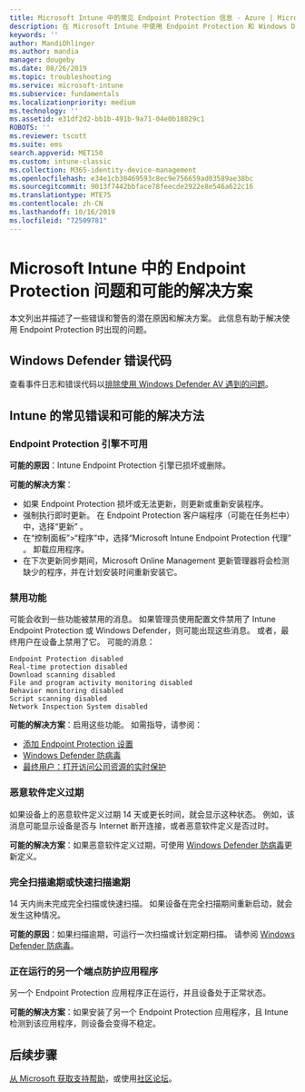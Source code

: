 ```yaml
---
title: Microsoft Intune 中的常见 Endpoint Protection 信息 - Azure | Microsoft Docs
description: 在 Microsoft Intune 中使用 Endpoint Protection 和 Windows Defender 以及对其进行故障排除时，请参阅常见消息和可能的解决方案。
keywords: ''
author: MandiOhlinger
ms.author: mandia
manager: dougeby
ms.date: 08/26/2019
ms.topic: troubleshooting
ms.service: microsoft-intune
ms.subservice: fundamentals
ms.localizationpriority: medium
ms.technology: ''
ms.assetid: e31df2d2-bb1b-491b-9a71-04e0b18829c1
ROBOTS: ''
ms.reviewer: tscott
ms.suite: ems
search.appverid: MET150
ms.custom: intune-classic
ms.collection: M365-identity-device-management
ms.openlocfilehash: e34e1cb30469593c8ec9e756659ad03589ae38bc
ms.sourcegitcommit: 9013f7442bbface78feecde2922e8e546a622c16
ms.translationtype: MTE75
ms.contentlocale: zh-CN
ms.lasthandoff: 10/16/2019
ms.locfileid: "72509781"
---
```

# <a name="endpoint-protection-issues-and-possible-solutions-in-microsoft-intune"></a>Microsoft Intune 中的 Endpoint Protection 问题和可能的解决方案

本文列出并描述了一些错误和警告的潜在原因和解决方案。 此信息有助于解决使用 Endpoint Protection 时出现的问题。

## <a name="windows-defender-error-codes"></a>Windows Defender 错误代码

查看事件日志和错误代码以[排除使用 Windows Defender AV 遇到的问题](https://docs.microsoft.com/windows/security/threat-protection/windows-defender-antivirus/troubleshoot-windows-defender-antivirus)。

## <a name="common-intune-errors-and-possible-resolutions"></a>Intune 的常见错误和可能的解决方法

### <a name="endpoint-protection-engine-unavailable"></a>Endpoint Protection 引擎不可用

**可能的原因**：Intune Endpoint Protection 引擎已损坏或删除。

**可能的解决方案**：

- 如果 Endpoint Protection 损坏或无法更新，则更新或重新安装程序。
- 强制执行即时更新。 在 Endpoint Protection 客户端程序（可能在任务栏中）中，选择“更新”  。
- 在“控制面板”>“程序”中，选择“Microsoft Intune Endpoint Protection 代理”  。 卸载应用程序。
- 在下次更新同步期间，Microsoft Online Management 更新管理器将会检测缺少的程序，并在计划安装时间重新安装它。

### <a name="features-are-disabled"></a>禁用功能

可能会收到一些功能被禁用的消息。 如果管理员使用配置文件禁用了 Intune Endpoint Protection 或 Windows Defender，则可能出现这些消息。 或者，最终用户在设备上禁用了它。 可能的消息：

`Endpoint Protection disabled`  
`Real-time protection disabled`  
`Download scanning disabled`  
`File and program activity monitoring disabled`  
`Behavior monitoring disabled`  
`Script scanning disabled`  
`Network Inspection System disabled`  

**可能的解决方案**：启用这些功能。 如需指导，请参阅：

- [添加 Endpoint Protection 设置](../protect/endpoint-protection-configure.md)
- [Windows Defender 防病毒](../configuration/device-restrictions-windows-10.md#microsoft-defender-antivirus)
- [最终用户：打开访问公司资源的实时保护](/intune-user-help/turn-on-defender-windows)

### <a name="malware-definitions-out-of-date"></a>恶意软件定义过期

如果设备上的恶意软件定义过期 14 天或更长时间，就会显示这种状态。 例如，该消息可能显示设备是否与 Internet 断开连接，或者恶意软件定义是否过时。

**可能的解决方案**：如果恶意软件定义过期，可使用 [Windows Defender 防病毒](../configuration/device-restrictions-windows-10.md#microsoft-defender-antivirus)更新定义。

### <a name="full-scan-overdue-or-quick-scan-overdue"></a>完全扫描逾期或快速扫描逾期

14 天内尚未完成完全扫描或快速扫描。 如果设备在完全扫描期间重新启动，就会发生这种情况。

**可能的原因**：如果扫描逾期，可运行一次扫描或计划定期扫描。 请参阅 [Windows Defender 防病毒](../configuration/device-restrictions-windows-10.md#microsoft-defender-antivirus)。

### <a name="another-endpoint-protection-application-running"></a>正在运行的另一个端点防护应用程序

另一个 Endpoint Protection 应用程序正在运行，并且设备处于正常状态。

**可能的解决方案**：如果安装了另一个 Endpoint Protection 应用程序，且 Intune 检测到该应用程序，则设备会变得不稳定。

## <a name="next-steps"></a>后续步骤

[从 Microsoft 获取支持帮助](get-support.md)，或使用[社区论坛](https://social.technet.microsoft.com/Forums/en-US/home?category=microsoftintune)。
